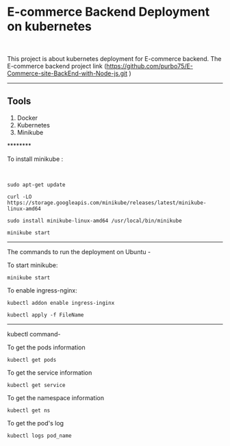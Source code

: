 <h1>E-commerce Backend Deployment on kubernetes</h1><br>

This project is about  kubernetes deployment for E-commerce backend.
The E-commerce backend project link (https://github.com/purbo75/E-Commerce-site-BackEnd-with-Node-js.git )
<br>
 
********
<h2>Tools</h2>
<ol>
	<li>Docker</li>
	<li>Kubernetes</li>
	<li>Minikube</li>
	
</ol>
********
<p> To install minikube : </P><br>

	sudo apt-get update

	curl -LO https://storage.googleapis.com/minikube/releases/latest/minikube-linux-amd64

	sudo install minikube-linux-amd64 /usr/local/bin/minikube

	minikube start

***********

	
The commands to run the deployment on Ubuntu - <br>

To start minikube: 

	minikube start

To enable ingress-nginx:<br>

	kubectl addon enable ingress-inginx
		
	kubectl apply -f FileName

**********
kubectl command-<br>

To get the pods information<br>

	kubectl get pods

To get the service information<br>

	kubectl get service

To get the namespace information<br>

	kubectl get ns

To get the pod's  log<br>

	kubectl logs pod_name

